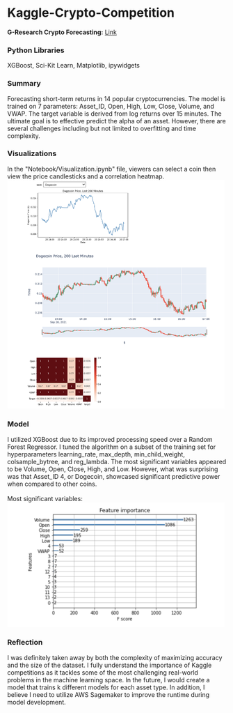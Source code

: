 # Kaggle-Crypto-Competition
<strong>G-Research Crypto Forecasting:</strong> [Link](https://www.kaggle.com/c/g-research-crypto-forecasting/overview)

### Python Libraries
XGBoost, Sci-Kit Learn, Matplotlib, ipywidgets

### Summary
Forecasting short-term returns in 14 popular cryptocurrencies. The model is trained on 7 parameters: Asset_ID, Open, High, Low, Close, Volume, and VWAP. The target variable is derived from log returns over 15 minutes. The ultimate goal is to effective predict the alpha of an asset. However, there are several challenges including but not limited to overfitting and time complexity.

### Visualizations
In the "Notebook/Visualization.ipynb" file, viewers can select a coin then view the price candlesticks and a correlation heatmap.
<br>
<img src="Images/visualizations.png" alt="viz" width="500" />

### Model
I utilized XGBoost due to its improved processing speed over a Random Forest Regressor. I tuned the algorithm on a subset of the training set for hyperparameters learning_rate, max_depth, min_child_weight, colsample_bytree, and reg_lambda. The most significant variables appeared to be Volume, Open, Close, High, and Low. However, what was surprising was that Asset_ID 4, or Dogecoin, showcased significant predictive power when compared to other coins.
<br>
<br>
Most significant variables:
<br>
<img src="Images/XGBoost_var_significance.png" alt="results" width="500" />

### Reflection
I was definitely taken away by both the complexity of maximizing accuracy and the size of the dataset. I fully understand the importance of Kaggle competitions as it tackles some of the most challenging real-world problems in the machine learning space. In the future, I would create a model that trains k different models for each asset type. In addition, I believe I need to utilize AWS Sagemaker to improve the runtime during model development.

